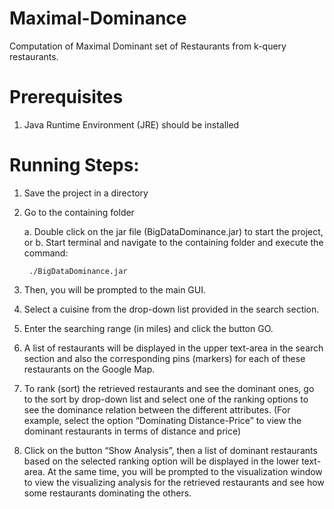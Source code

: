 # Maximal-Dominance
Computation of Maximal Dominant set of Restaurants from k-query restaurants.
# Prerequisites
1. Java Runtime Environment (JRE) should be installed
# Running Steps:
1. Save the project in a directory
2. Go to the containing folder

	a. Double click on the jar file (BigDataDominance.jar) to start the project, or
	b. Start terminal and navigate to the containing folder and execute the command:
	
		./BigDataDominance.jar
3. Then, you will be prompted to the main GUI.
4. Select a cuisine from the drop-down list provided in the search section.
5. Enter the searching range (in miles) and click the button GO.
6. A list of restaurants will be displayed in the upper text-area in the search section and
	 also the corresponding pins (markers) for each of these restaurants on the Google Map.
7. To rank (sort) the retrieved restaurants and see the dominant ones, go to the sort by
	 drop-down list and select one of the ranking options to see the dominance relation
	 between the different attributes. (For example, select the option “Dominating
	 Distance-Price” to view the dominant restaurants in terms of distance and price)
8. Click on the button “Show Analysis”, then a list of dominant restaurants based on the
	 selected ranking option will be displayed in the lower text-area. At the same time, you
	 will be prompted to the visualization window to view the visualizing analysis for the
	 retrieved restaurants and see how some restaurants dominating the others.
